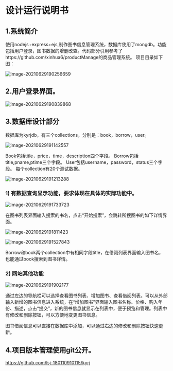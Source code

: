 #                                                设计运行说明书

## 1.系统简介

使用nodejs+express+ejs,制作图书信息管理系统，数据库使用了mongdb。功能包括用户登录，图书数据的增删改查。代码部分引用参考了https://github.com/xinhua6/productManage的商品管理系统。
项目目录如下图：

![image-20210629190256659](/home/lsj/180110910115刘抒洁/设计运行说明书/image-20210629190256659.png)

## 2.用户登录界面。

![image-20210629190839868](/home/lsj/180110910115刘抒洁/设计运行说明书/image-20210629190839868.png)

## 3.数据库设计部分

数据库为kyrjdb，有三个collections，分别是：book，borrow，user。

![image-20210629191142557](/home/lsj/180110910115刘抒洁/设计运行说明书/image-20210629191142557.png)

Book包括title，price，time，description四个字段。
Borrow包括title,pname,ptime三个字段。
User包括username，password，status三个字段。
每个collection有20个测试数据。

![image-20210629191213288](/home/lsj/180110910115刘抒洁/设计运行说明书/image-20210629191213288.png)

### 1)	有数据查询显示功能，要求体现在具体的实际功能中。

![image-20210629191733723](/home/lsj/180110910115刘抒洁/设计运行说明书/image-20210629191733723.png)

在图书列表界面输入搜索的书名，点击“开始搜索”，会跳转所搜图书的如下详情界面。

![image-20210629191811423](/home/lsj/180110910115刘抒洁/设计运行说明书/image-20210629191811423.png)

![image-20210629191527843](/home/lsj/180110910115刘抒洁/设计运行说明书/image-20210629191527843.png)

Borrow和book两个collection中有相同字段title，在借阅列表界面输入图书名，也能通过book搜索到图书详情。

### 2)	网站其他功能

![image-20210629191902177](/home/lsj/180110910115刘抒洁/设计运行说明书/image-20210629191902177.png)

通过左边的导航栏可以选择查看图书列表、增加图书、查看借阅列表。可以从外部输入新增的图书信息进入系统，在“增加图书”界面输入图书名称、价格、购入年份、描述，点击“提交”，新的图书信息就显示在列表中，便于预览和管理。列表中有修改和删除按钮，可以方便地变更图书信息。

图书借阅信息可以直接在数据库中添加，可以通过右边的修改和删除按钮快速更新。

## 4.项目版本管理使用git公开。
https://github.com/lsj-180110910115/kyrj



